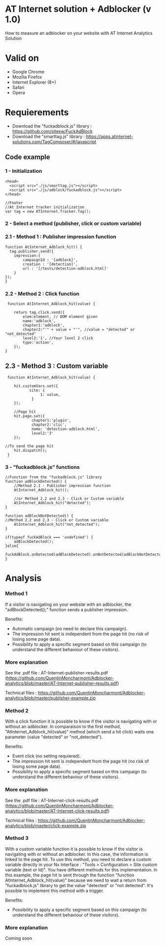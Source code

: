 # AT Internet solution + Adblocker (v 1.0)

How to measure an adblocker on your website with AT Internet Analytics Solution

# Valid on

- Google Chrome
- Mozilla Firefox
- Internet Explorer (8+)
- Safari
- Opera

# Requierements

- Download the "fuckadblock.js" library : https://github.com/sitexw/FuckAdBlock
- Download the "smarttag.js" library : https://apps.atinternet-solutions.com/TagComposer/#/javascript

## Code example

### 1 - Initialization

    <head>
      <script src="./js/smarttag.js"></script>
      <script src="./js/adblock/fuckadblock.js"></script>
    </head>
    
    //Footer
    //At Internet tracker initialization
    var tag = new ATInternet.Tracker.Tag();
    
### 2 - Select a method (publisher, click or custom variable)

### 2.1 - Method 1 : Publisher impression function

    function AtInternet_Adblock_hit() {
      tag.publisher.send({
		impression:{
			campaignId : '[adblock]',
			creation : '[detection]',
			url : '[/tests/detection-adblock.html]'
		}
	});
    }
    
### 2.2 - Method 2 : Click function
    
     function AtInternet_Adblock_hit(value) {
     
     	return tag.click.send({
     		elem:element, // DOM element given
     		name:'adblock', 
     		chapter1:'adblock', 
     		chapter2:"'" + value + "'", //value = "detected" or "not_detected"
     		level2:'1', //Your level 2 click
      		type:'action', 
      	});
    }

## 2.3 - Method 3 : Custom variable

     function AtInternet_Adblock_hit(value) {
     
        hit.customVars.set({
               site: {
                    1: value,
                }
        });
		
        //Page hit
        hit.page.set({
                chapter1:'plugin',
                chapter2:'clic',
                name: 'detection-adblock.html',
                level2:'3'
        });
		
	//To send the page hit
        hit.dispatch();
     }

### 3 - "fuckadblock.js" functions
		
    //Function from the "fuckadblock.js" library
    function adBlockDetected() {
    	//Method 2.1 - Publisher impression function
        AtInternet_Adblock_hit();
        
        //or Method 2.2 and 2.3 - Click or Custom variable
        AtInternet_Adblock_hit("detected");
    }
    
    function adBlockNotDetected() {
	//Method 2.2 and 2.3 - Click or Custom variable
        AtInternet_Adblock_hit("not_detected");
    }
		
    if(typeof fuckAdBlock === 'undefined') {
        adBlockDetected();
    }else{
        fuckAdBlock.onDetected(adBlockDetected).onNotDetected(adBlockNotDetected);
    }


# Analysis

### Method 1

If a visitor is navigating on your website with an adblocker, the "adBlockDetected();" function sends a publisher impression.

Benefits:
- Automatic campaign (no need to declare this campaign).
- The impression hit sent is independent from the page hit (no risk of losing some page data).
- Possibility to apply a specific segment based on this campaign (to understand the different behaviour of these visitors).


### More explanation

See the .pdf file : AT-Internet-publisher-results.pdf (https://github.com/QuentinMoncharmont/Adblocker-analytics/blob/master/AT-Internet-publisher-results.pdf)

Technical files : https://github.com/QuentinMoncharmont/Adblocker-analytics/blob/master/publisher-example.zip


### Method 2

With a click function it is possible to know if the visitor is navigating with or without an adblocker. In comparaison to the first method, "AtInternet_Adblock_hit(value)" method (which send a hit click) waits one parameter (value "detected" or "not_detected").

Benefits:
- Event click (no setting requiered).
- The impression hit sent is independent from the page hit (no risk of losing some page data).
- Possibility to apply a specific segment based on this campaign (to understand the different behaviour of these visitors).


### More explanation

See the .pdf file : AT-Internet-click-results.pdf (https://github.com/QuentinMoncharmont/Adblocker-analytics/blob/master/AT-Internet-click-results.pdf)

Technical files : https://github.com/QuentinMoncharmont/Adblocker-analytics/blob/master/click-example.zip


### Method 3

With a custom variable function it is possible to know if the visitor is navigating with or without an adblocker. In this case, the information is linked to the page hit. To use this method, you need to declare a custom variable directly in your Nx Interface  : "Tools > Configuration > Site custom variable (text or Id)". 
You have different methods for this implementation. In this example, the page hit is sent through the function "function AtInternet_Adblock_hit(value)" because we need to wait a return from "fuckadblock.js" library to get the value "detected" or "not detected". It's possible to implement this method with a trigger.    

Benefits:
- Possibility to apply a specific segment based on this campaign (to understand the different behaviour of these visitors).


### More explanation

Coming soon

